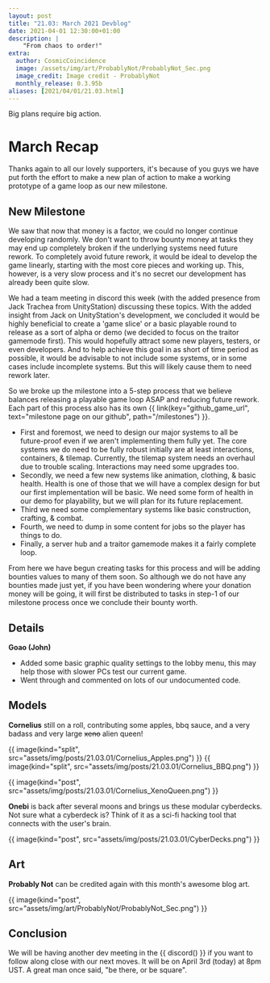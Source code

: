 ```yaml
---
layout: post
title: "21.03: March 2021 Devblog"
date: 2021-04-01 12:30:00+01:00
description: |
    "From chaos to order!"
extra:
  author: CosmicCoincidence
  image: /assets/img/art/ProbablyNot/ProbablyNot_Sec.png
  image_credit: Image credit - ProbablyNot
  monthly_release: 0.3.95b
aliases: [2021/04/01/21.03.html]
---
```


Big plans require big action.

# March Recap

Thanks again to all our lovely supporters, it's because of you guys we have put forth the effort to make a new plan of action to make a working prototype of a game loop as our new milestone.

## New Milestone

We saw that now that money is a factor, we could no longer continue developing randomly. We don't want to throw bounty money at tasks they may end up completely broken if the underlying systems need future rework. To completely avoid future rework, it would be ideal to develop the game linearly, starting with the most core pieces and working up. This, however, is a very slow process and it's no secret our development has already been quite slow.

We had a team meeting in discord this week (with the added presence from Jack Trachea from UnityStation) discussing these topics. With the added insight from Jack on UnityStation's development, we concluded it would be highly beneficial to create a 'game slice' or a basic playable round to release as a sort of alpha or demo (we decided to focus on the traitor gamemode first). This would hopefully attract some new players, testers, or even developers. And to help achieve this goal in as short of time period as possible, it would be advisable to not include some systems, or in some cases include incomplete systems. But this will likely cause them to need rework later.

So we broke up the milestone into a 5-step process that we believe balances releasing a playable game loop ASAP and reducing future rework. Each part of this process also has its own {{ link(key="github_game_url", text="milestone page on our github", path="/milestones") }}.
- First and foremost, we need to design our major systems to all be future-proof even if we aren't implementing them fully yet. The core systems we do need to be fully robust initially are at least interactions, containers, & tilemap. Currently, the tilemap system needs an overhaul due to trouble scaling. Interactions may need some upgrades too.
- Secondly, we need a few new systems like animation, clothing, & basic health. Health is one of those that we will have a complex design for but our first implementation will be basic. We need some form of health in our demo for playability, but we will plan for its future replacement.
- Third we need some complementary systems like basic construction, crafting, & combat.
- Fourth, we need to dump in some content for jobs so the player has things to do.
- Finally, a server hub and a traitor gamemode makes it a fairly complete loop.

From here we have begun creating tasks for this process and will be adding bounties values to many of them soon. So although we do not have any bounties made just yet, if you have been wondering where your donation money will be going, it will first be distributed to tasks in step-1 of our milestone process once we conclude their bounty worth.

## Details

**Goao (John)**

- Added some basic graphic quality settings to the lobby menu, this may help those with slower PCs test our current game.
- Went through and commented on lots of our undocumented code.

## Models

**Cornelius** still on a roll, contributing some apples, bbq sauce, and a very badass and very large ~~xeno~~ alien queen!

<div class='horizontal-2' markdown='1'>
  {{ image(kind="split", src="assets/img/posts/21.03.01/Cornelius_Apples.png") }}
  {{ image(kind="split", src="assets/img/posts/21.03.01/Cornelius_BBQ.png") }}
</div>

{{ image(kind="post", src="assets/img/posts/21.03.01/Cornelius_XenoQueen.png") }}

**Onebi** is back after several moons and brings us these modular cyberdecks. Not sure what a cyberdeck is? Think of it as a sci-fi hacking tool that connects with the user's brain.

{{ image(kind="post", src="assets/img/posts/21.03.01/CyberDecks.png") }}

## Art

**Probably Not** can be credited again with this month's awesome blog art.

{{ image(kind="post", src="assets/img/art/ProbablyNot/ProbablyNot_Sec.png") }}

## Conclusion

We will be having another dev meeting in the {{ discord() }} if you want to follow along close with our next moves. It will be on April 3rd (today) at 8pm UST. A great man once said, "be there, or be square".
